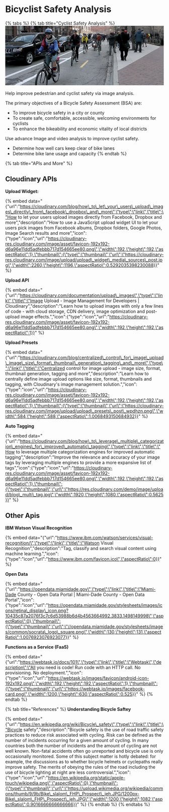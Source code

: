 # Bicyclist Safety Analysis

{% tabs %}
{% tab title="Cyclist Safety Analysis" %}
![Image as the Input:  Improve pedestrian and cyclist safety](../.gitbook/assets/bikesafety.jpg)

Help improve pedestrian and cyclist safety via image analysis. 

The primary objectives of a Bicycle Safety Assessment \(BSA\) are:

* To improve bicycle safety in a city or county
* To create safe, comfortable, accessible, welcoming environments for cyclists
* To enhance the bikeability and economic vitality of local districts

Use advance Image  and video analysis to improve cyclist safety.  

* Determine how well cars keep clear of bike lanes
* Determine bike lane usage and capacity
{% endtab %}

{% tab title="APIs and More" %}
## Cloudinary APIs

**Upload Widget:**

{% embed data="{\"url\":\"https://cloudinary.com/blog/how\_to\_let\_your\_users\_upload\_images\_directly\_from\_facebook\_dropbox\_and\_more\",\"type\":\"link\",\"title\":\"How to let your users upload images directly from Facebook, Dropbox and more\",\"description\":\"How to use a JavaScript upload widget UI to let your users pick images from Facebook albums, Dropbox folders, Google Photos, Image Search results and more\",\"icon\":{\"type\":\"icon\",\"url\":\"https://cloudinary-res.cloudinary.com/image/asset/favicon-192x192-d6a96e11dd5adfebbb717d154665ee80.png\",\"width\":192,\"height\":192,\"aspectRatio\":1},\"thumbnail\":{\"type\":\"thumbnail\",\"url\":\"https://cloudinary-res.cloudinary.com/image/upload/upload\_widget\_media\_sources\_post.jpg\",\"width\":2260,\"height\":1196,\"aspectRatio\":0.5292035398230088}}" %}

**Upload API**

{% embed data="{\"url\":\"https://cloudinary.com/documentation/upload\_images\",\"type\":\"link\",\"title\":\"Image Upload - Image Management for Developers \| Cloudinary\",\"description\":\"Learn how to upload images with only a few lines of code - with cloud storage, CDN delivery, image optimization and post-upload image effects.\",\"icon\":{\"type\":\"icon\",\"url\":\"https://cloudinary-res.cloudinary.com/image/asset/favicon-192x192-d6a96e11dd5adfebbb717d154665ee80.png\",\"width\":192,\"height\":192,\"aspectRatio\":1}}" %}

**Upload Presets**

{% embed data="{\"url\":\"https://cloudinary.com/blog/centralized\_control\_for\_image\_upload\_image\_size\_format\_thumbnail\_generation\_tagging\_and\_more\",\"type\":\"link\",\"title\":\"Centralized control for image upload - image size, format, thumbnail generation, tagging and more\",\"description\":\"Learn how to centrally define image upload options like size, format, thumbnails and tagging, with Cloudinary\'s image management solution.\",\"icon\":{\"type\":\"icon\",\"url\":\"https://cloudinary-res.cloudinary.com/image/asset/favicon-192x192-d6a96e11dd5adfebbb717d154665ee80.png\",\"width\":192,\"height\":192,\"aspectRatio\":1},\"thumbnail\":{\"type\":\"thumbnail\",\"url\":\"https://cloudinary-res.cloudinary.com/image/upload/upload\_presets\_post\_wpdhzn.png\",\"width\":584,\"height\":588,\"aspectRatio\":1.0068493150684932}}" %}

**Auto Tagging**

{% embed data="{\"url\":\"https://cloudinary.com/blog/how\_to\_leverage\_multiple\_categorization\_engines\_for\_improved\_automatic\_tagging\",\"type\":\"link\",\"title\":\"How to leverage multiple categorization engines for improved automatic tagging\",\"description\":\"Improve the relevance and accuracy of your image tags by leveraging multiple engines to provide a more expansive list of tags\",\"icon\":{\"type\":\"icon\",\"url\":\"https://cloudinary-res.cloudinary.com/image/asset/favicon-192x192-d6a96e11dd5adfebbb717d154665ee80.png\",\"width\":192,\"height\":192,\"aspectRatio\":1},\"thumbnail\":{\"type\":\"thumbnail\",\"url\":\"https://res.cloudinary.com/demo/image/upload/blog\_multi\_tag.jpg\",\"width\":1920,\"height\":1080,\"aspectRatio\":0.5625}}" %}

## Other Apis

**IBM Watson Visual Recognition**

{% embed data="{\"url\":\"https://www.ibm.com/watson/services/visual-recognition/\",\"type\":\"link\",\"title\":\"Watson Visual Recognition\",\"description\":\"Tag, classify and search visual content using machine learning.\",\"icon\":{\"type\":\"icon\",\"url\":\"https://www.ibm.com/favicon.ico\",\"aspectRatio\":0}}" %}

**Open Data**

{% embed data="{\"url\":\"https://opendata.miamidade.gov\",\"type\":\"link\",\"title\":\"Miami-Dade County - Open Data Portal \| Miami-Dade County - Open Data Portal\",\"icon\":{\"type\":\"icon\",\"url\":\"https://opendata.miamidade.gov/stylesheets/images/icons/retina\_display\_icon.png?10435c87a2076f3c7c6d53988b6d4b4563664992.3833.1498149998\",\"aspectRatio\":0},\"thumbnail\":{\"type\":\"thumbnail\",\"url\":\"//opendata.miamidade.gov/stylesheets/images/common/socrata\_logo\_square.png\",\"width\":130,\"height\":131,\"aspectRatio\":1.0076923076923077}}" %}

**Functions as a Service \(FaaS\)**

{% embed data="{\"url\":\"https://webtask.io/docs/101\",\"type\":\"link\",\"title\":\"Webtask\",\"description\":\"All you need is code! Run code with an HTTP call. No provisioning. No deployment.\",\"icon\":{\"type\":\"icon\",\"url\":\"https://webtask.io/images/favicon/android-icon-192x192.png\",\"width\":192,\"height\":192,\"aspectRatio\":1},\"thumbnail\":{\"type\":\"thumbnail\",\"url\":\"https://webtask.io/images/facebook-card.png\",\"width\":1200,\"height\":630,\"aspectRatio\":0.525}}" %}
{% endtab %}

{% tab title="References" %}
**Understanding Bicycle Saftey**

{% embed data="{\"url\":\"https://en.wikipedia.org/wiki/Bicycle\_safety\",\"type\":\"link\",\"title\":\"Bicycle safety\",\"description\":\"Bicycle safety is the use of road traffic safety practices to reduce risk associated with cycling. Risk can be defined as the number of incidents occurring for a given amount of cycling. In many countries both the number of incidents and the amount of cycling are not well known. Non-fatal accidents often go unreported and bicycle use is only occasionally monitored. Some of this subject matter is hotly debated: for example, the discussions as to whether bicycle helmets or cyclepaths really improve safety. The merits of obeying the rules of the road including the use of bicycle lighting at night are less controversial.\",\"icon\":{\"type\":\"icon\",\"url\":\"https://en.wikipedia.org/static/apple-touch/wikipedia.png\",\"aspectRatio\":0},\"thumbnail\":{\"type\":\"thumbnail\",\"url\":\"https://upload.wikimedia.org/wikipedia/commons/thumb/9/9b/Bike\_slalom\_FHP\_Prospect\_jeh.JPG/1200px-Bike\_slalom\_FHP\_Prospect\_jeh.JPG\",\"width\":1200,\"height\":1082,\"aspectRatio\":0.9016666666666666}}" %}
{% endtab %}
{% endtabs %}


